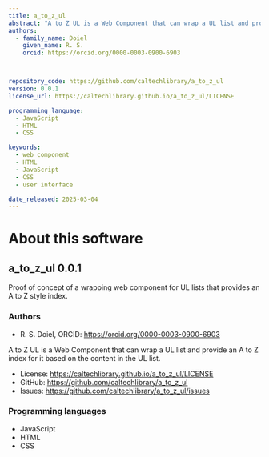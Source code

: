```yaml
---
title: a_to_z_ul
abstract: "A to Z UL is a Web Component that can wrap a UL list and provide an A to Z index for it based on the content in the UL list."
authors:
  - family_name: Doiel
    given_name: R. S.
    orcid: https://orcid.org/0000-0003-0900-6903



repository_code: https://github.com/caltechlibrary/a_to_z_ul
version: 0.0.1
license_url: https://caltechlibrary.github.io/a_to_z_ul/LICENSE

programming_language:
  - JavaScript
  - HTML
  - CSS

keywords:
  - web component
  - HTML
  - JavaScript
  - CSS
  - user interface

date_released: 2025-03-04
---
```


About this software
===================

## a_to_z_ul 0.0.1

Proof of concept of a wrapping web component for UL lists that provides an A to Z style index.

### Authors

- R. S. Doiel, ORCID: <https://orcid.org/0000-0003-0900-6903>





A to Z UL is a Web Component that can wrap a UL list and provide an A to Z index for it based on the content in the UL list.

- License: <https://caltechlibrary.github.io/a_to_z_ul/LICENSE>
- GitHub: <https://github.com/caltechlibrary/a_to_z_ul>
- Issues: <https://github.com/caltechlibrary/a_to_z_ul/issues>

### Programming languages

- JavaScript
- HTML
- CSS





